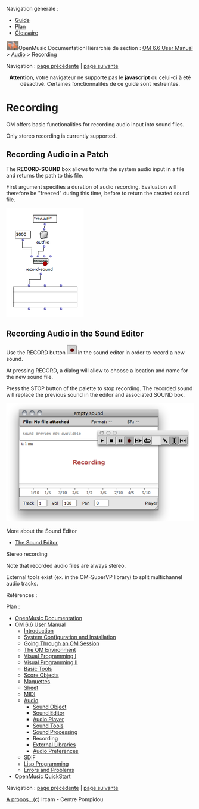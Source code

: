 <div id="tplf" class="tplPage">

<div id="tplh">

<span class="hidden">Navigation générale : </span>

  - [<span>Guide</span>](OM-Documentation.md)
  - [<span>Plan</span>](OM-Documentation_1.md)
  - [<span>Glossaire</span>](OM-Documentation_2.md)

</div>

<div id="tplt">

![empty.gif](../tplRes/page/empty.gif)![logoom1.png](../res/logoom1.png)<span class="tplTi">OpenMusic
Documentation</span><span class="sw_outStack_navRoot"><span class="hidden">Hiérarchie
de section : </span>[<span>OM 6.6 User
Manual</span>](OM-User-Manual.md)<span class="stkSep"> \>
</span>[<span>Audio</span>](Audio.md)<span class="stkSep"> \>
</span><span class="stkSel_yes"><span>Recording</span></span></span>

</div>

<div class="tplNav">

<span class="hidden">Navigation : </span>[<span>page
précédente</span>](SoundProcessing.md "page précédente(Sound Processing)")<span class="hidden">
| </span>[<span>page
suivante</span>](Externals.md "page suivante(External Libraries)")

</div>

<div id="tplc" class="tplc_out_yes">

<div style="text-align: center;">

**Attention**, votre navigateur ne supporte pas le **javascript** ou
celui-ci à été désactivé. Certaines fonctionnalités de ce guide sont
restreintes.

</div>

<div class="headCo">

# <span>Recording</span>

<div class="headCo_co">

<div>

<div class="infobloc">

<div class="txt">

OM offers basic functionalities for recording audio input into sound
files.

Only stereo recording is currently supported.

</div>

</div>

<div class="part">

## <span>Recording Audio in a Patch</span>

<div class="part_co">

<div class="infobloc">

<div class="txt">

The **RECORD-SOUND** box allows to write the system audio input in a
file and returns the path to this file.

First argument specifies a duration of audio recording. Evaluation will
therefore be "freezed" during this time, before to return the created
sound file.

</div>

<div class="caption">

<div class="caption_co">

![record-sound.png](../res/record-sound.png)

</div>

</div>

</div>

</div>

</div>

<div class="part">

## <span>Recording Audio in the Sound Editor</span>

<div class="part_co">

<div class="infobloc">

<div class="txt">

Use the RECORD button
<span class="iconButton_tim">![record-button\_icon.png](../res/record-button_icon.png)</span>
in the sound editor in order to record a new sound.

At pressing RECORD, a dialog will allow to choose a location and name
for the new sound file.

Press the STOP button of the palette to stop recording. The recorded
sound will replace the previous sound in the editor and associated SOUND
box.

</div>

<div class="caption">

<div class="caption_co">

![soundeditor-record.png](../res/soundeditor-record.png)

</div>

</div>

<div class="linkSet">

<div class="linkSet_ti">

<span>More about the Sound Editor</span>

</div>

<div class="linkUL">

  - [<span>The Sound Editor</span>](SoundEditor.md)

</div>

</div>

</div>

</div>

</div>

<div class="bloc note">

<div class="bloc_ti note_ti">

<span>Stereo recording</span>

</div>

<div class="txt">

Note that recorded audio files are always stereo.

External tools exist (ex. in the OM-SuperVP library) to split
multichannel audio tracks.

</div>

</div>

</div>

</div>

</div>

<span class="hidden">Références : </span>

</div>

<div id="tplo" class="tplo_out_yes">

<div class="tplOTp">

<div class="tplOBm">

<div id="mnuFrm">

<span class="hidden">Plan :</span>

<div id="mnuFrmUp" onmouseout="menuScrollTiTask.fSpeed=0;" onmouseover="if(menuScrollTiTask.fSpeed&gt;=0) {menuScrollTiTask.fSpeed=-2; scTiLib.addTaskNow(menuScrollTiTask);}" onclick="menuScrollTiTask.fSpeed-=2;" style="display: none;">

<span id="mnuFrmUpLeft">[](#)</span><span id="mnuFrmUpCenter"></span><span id="mnuFrmUpRight"></span>

</div>

<div id="mnuScroll">

  - [<span>OpenMusic Documentation</span>](OM-Documentation.md)
  - [<span>OM 6.6 User Manual</span>](OM-User-Manual.md)
      - [<span>Introduction</span>](00-Sommaire.md)
      - [<span>System Configuration and
        Installation</span>](Installation.md)
      - [<span>Going Through an OM Session</span>](Goingthrough.md)
      - [<span>The OM Environment</span>](Environment.md)
      - [<span>Visual Programming I</span>](BasicVisualProgramming.md)
      - [<span>Visual Programming
        II</span>](AdvancedVisualProgramming.md)
      - [<span>Basic Tools</span>](BasicObjects.md)
      - [<span>Score Objects</span>](ScoreObjects.md)
      - [<span>Maquettes</span>](Maquettes.md)
      - [<span>Sheet</span>](Sheet.md)
      - [<span>MIDI</span>](MIDI.md)
      - [<span>Audio</span>](Audio.md)
          - [<span>Sound Object</span>](Sound.md)
          - [<span>Sound Editor</span>](SoundEditor.md)
          - [<span>Audio Player</span>](AudioPlayer.md)
          - [<span>Sound Tools</span>](SoundTools.md)
          - [<span>Sound Processing</span>](SoundProcessing.md)
          - <span id="i2" class="outLeftSel_yes"><span>Recording</span></span>
          - [<span>External Libraries</span>](Externals.md)
          - [<span>Audio Preferences</span>](SoundPreferences.md)
      - [<span>SDIF</span>](SDIF.md)
      - [<span>Lisp Programming</span>](Lisp.md)
      - [<span>Errors and Problems</span>](errors.md)
  - [<span>OpenMusic QuickStart</span>](QuickStart-Chapters.md)

</div>

<div id="mnuFrmDown" onmouseout="menuScrollTiTask.fSpeed=0;" onmouseover="if(menuScrollTiTask.fSpeed&lt;=0) {menuScrollTiTask.fSpeed=2; scTiLib.addTaskNow(menuScrollTiTask);}" onclick="menuScrollTiTask.fSpeed+=2;" style="display: none;">

<span id="mnuFrmDownLeft">[](#)</span><span id="mnuFrmDownCenter"></span><span id="mnuFrmDownRight"></span>

</div>

</div>

</div>

</div>

</div>

<div class="tplNav">

<span class="hidden">Navigation : </span>[<span>page
précédente</span>](SoundProcessing.md "page précédente(Sound Processing)")<span class="hidden">
| </span>[<span>page
suivante</span>](Externals.md "page suivante(External Libraries)")

</div>

<div id="tplb">

[<span>A propos...</span>](OM-Documentation_3.md)(c) Ircam - Centre
Pompidou

</div>

</div>
